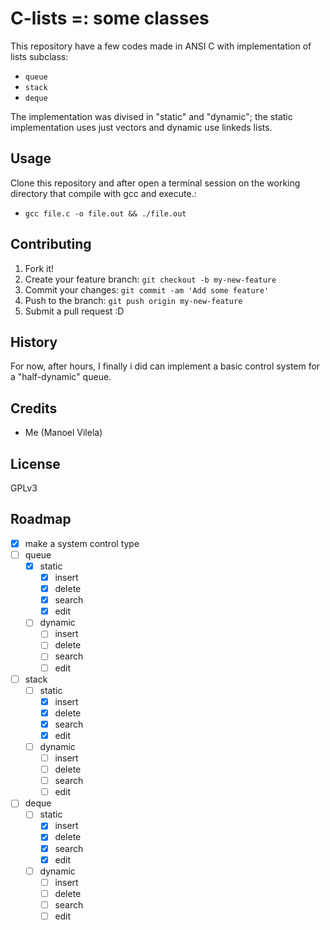 # C-lists =: some classes 

This repository have a few codes made in ANSI C with implementation of lists subclass:
  * `queue`
  * `stack`
  * `deque`

The implementation was divised in "static" and "dynamic"; the static implementation uses just vectors and dynamic use linkeds lists.

## Usage

Clone this repository and after open a terminal session on the working directory that compile with gcc and execute.:
  * `gcc file.c -o file.out && ./file.out`

## Contributing

1. Fork it!
2. Create your feature branch: `git checkout -b my-new-feature`
3. Commit your changes: `git commit -am 'Add some feature'`
4. Push to the branch: `git push origin my-new-feature`
5. Submit a pull request :D

## History

For now, after hours, I finally i did can implement a basic control system for a "half-dynamic" queue.

## Credits
  * Me (Manoel Vilela)

## License

GPLv3

## Roadmap
  - [X] make a system control type
  - [ ] queue
    - [X] static
      - [X] insert
      - [X] delete
      - [X] search
      - [X] edit
    - [ ] dynamic
      - [ ] insert
      - [ ] delete
      - [ ] search
      - [ ] edit
  - [ ] stack
    - [ ] static
      - [X] insert
      - [X] delete
      - [X] search
      - [X] edit
    - [ ] dynamic
      - [ ] insert
      - [ ] delete
      - [ ] search
      - [ ] edit
  - [ ] deque
    - [ ] static
      - [X] insert
      - [X] delete
      - [X] search
      - [X] edit
    - [ ] dynamic
      - [ ] insert
      - [ ] delete
      - [ ] search
      - [ ] edit
